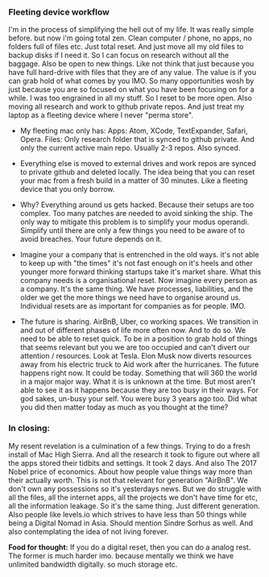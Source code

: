 ### Fleeting device workflow


I'm in the process of simplifying the hell out of my life. It was really simple before. but now i'm going total zen. Clean computer / phone, no apps, no folders full of files etc. Just total reset. And just move all my old files to backup disks if I need it. So I can focus on research without all the baggage. Also be open to new things. Like not think that just because you have  full hard-drive with files that they are of any value. The value is if you can grab hold of what comes by you IMO. So many opportunities wosh by just because you are so focused on what you have been focusing on for a while. I was too engrained in all my stuff. So I reset to be more open. Also moving all research and work to github private repos. And just treat my laptop as a fleeting device where I never "perma store".

- My fleeting mac only has:
Apps: Atom, XCode, TextExpander, Safari, Opera.
Files: Only research folder that is synced to github private. And only the current active main repo. Usually 2-3 repos. Also synced.

- Everything else is moved to external drives and work repos are synced to private github and deleted locally.
The idea being that you can reset your mac from a fresh build in a matter of 30 minutes. Like a fleeting device that you only borrow.

- Why? Everything around us gets hacked. Because their setups are too complex. Too many patches are needed to avoid sinking the ship. The only way to mitigate this problem is to simplify your modus operandi. Simplify until there are only a few things you need to be aware of to avoid breaches. Your future depends on it.

- Imagine your a company that is entrenched in the old ways. it's not able to keep up with "the times" it's not fast enough on it's heels and other younger more forward thinking startups take it's market share. What this company needs is a organisational reset. Now imagine every person as a company. It's the same thing. We have processes, liabilities, and the older we get the more things we need have to organise around us. Individual resets are as important for companies as for people. IMO.

- The future is sharing. AirBnB, Uber, co working spaces. We transition in and out of different phases of life more often now. And to do so. We need to be able to reset quick. To be in a position to grab hold of things that seems relevant but you we are too occupied and can't divert our attention / resources. Look at Tesla. Elon Musk now diverts resources away from his electric truck to Aid work after the hurricanes. The future happens right now. It could be today. Something that will 360 the world in a major major way. What it is is unknown at the time. But most aren't able to see it as it happens because they are too busy in their ways. For god sakes, un-busy your self. You were busy 3 years ago too. Did what you did then matter today as much as you thought at the time?

### In closing:
My resent revelation is a culmination of a few things. Trying to do a fresh install of Mac High Sierra. And all the research it took to figure out where all the apps stored their tidbits and settings. It took 2 days. And also The 2017 Nobel price of economics. About how people value things way more than their actually worth. This is not that relevant for generation "AirBnB". We don't own any possessions so it's yesterdays news. But we do struggle with all the files, all the internet apps, all the projects we don't have time for etc, all the information leakage. So it's the same thing. Just different generation. Also people like levels.io which strives to have less than 50 things while being a Digital Nomad in Asia. Should mention Sindre Sorhus as well. And also contemplating the idea of not living forever.


**Food for thought:** If you do a digital reset, then you can do a analog rest. The former is much harder imo. because mentally we think we have unlimited bandwidth digitally. so much storage etc.
